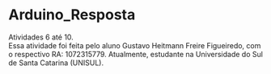 # Arduino_Resposta
Atividades 6 até 10. <br>
Essa atividade foi feita pelo aluno Gustavo Heitmann Freire Figueiredo, com o respectivo RA: 1072315779. Atualmente, estudante na Universidade do Sul de Santa Catarina (UNISUL).

